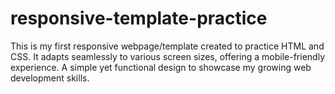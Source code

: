 # responsive-template-practice
This is my first responsive webpage/template created to practice HTML and CSS. It adapts seamlessly to various screen sizes, offering a mobile-friendly experience. A simple yet functional design to showcase my growing web development skills.
